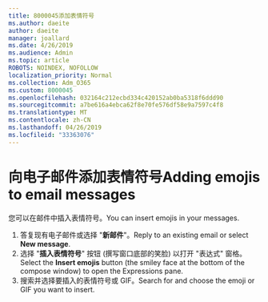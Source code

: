 ```yaml
---
title: 8000045添加表情符号
ms.author: daeite
author: daeite
manager: joallard
ms.date: 4/26/2019
ms.audience: Admin
ms.topic: article
ROBOTS: NOINDEX, NOFOLLOW
localization_priority: Normal
ms.collection: Adm_O365
ms.custom: 8000045
ms.openlocfilehash: 032164c212ecbd334c420152ab0ba5318f6ddd90
ms.sourcegitcommit: a7be616a4ebca62f8e70fe576df58e9a7597c4f8
ms.translationtype: MT
ms.contentlocale: zh-CN
ms.lasthandoff: 04/26/2019
ms.locfileid: "33363076"
---
```

# <a name="adding-emojis-to-email-messages"></a><span data-ttu-id="328c0-102">向电子邮件添加表情符号</span><span class="sxs-lookup"><span data-stu-id="328c0-102">Adding emojis to email messages</span></span>

<span data-ttu-id="328c0-103">您可以在邮件中插入表情符号。</span><span class="sxs-lookup"><span data-stu-id="328c0-103">You can insert emojis in your messages.</span></span>

1. <span data-ttu-id="328c0-104">答复现有电子邮件或选择 "**新邮件**"。</span><span class="sxs-lookup"><span data-stu-id="328c0-104">Reply to an existing email or select **New message**.</span></span>
1. <span data-ttu-id="328c0-105">选择 "**插入表情符号**" 按钮 (撰写窗口底部的笑脸) 以打开 "表达式" 窗格。</span><span class="sxs-lookup"><span data-stu-id="328c0-105">Select the **Insert emojis** button (the smiley face at the bottom of the compose window) to open the Expressions pane.</span></span>
1. <span data-ttu-id="328c0-106">搜索并选择要插入的表情符号或 GIF。</span><span class="sxs-lookup"><span data-stu-id="328c0-106">Search for and choose the emoji or GIF you want to insert.</span></span>